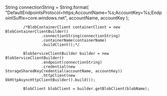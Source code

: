 String connectionString = String.format(
                    "DefaultEndpointsProtocol=https;AccountName=%s;AccountKey=%s;EndpointSuffix=core.windows.net",
                    accountName, accountKey
            );

            /*BlobContainerClient containerClient = new BlobContainerClientBuilder()
                    .connectionString(connectionString)
                    .containerName(containerName)
                    .buildClient();*/

            BlobServiceClientBuilder builder = new BlobServiceClientBuilder()
                    .endpoint(connectionString)
                    .credential(new StorageSharedKeyCredential(accountName, accountKey))
                    .httpClient(new OkHttpAsyncHttpClientBuilder().build());

            BlobClient blobClient = builder.getBlobClient(blobName);
